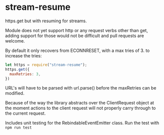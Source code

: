 # stream-resume
https.get but with resuming for streams.

Module does not yet support http or any request verbs other than get,
adding support for those would not be difficult and pull requests are welcome.

By default it only recovers from ECONNRESET, with a max tries of 3. to increase the tries:

```js
let https = require("stream-resume");
https.get({
  maxRetries: 3,
})
```

URL's will have to be parsed with url.parse() before the maxRetries can be modified.

Because of the way the library abstracts over the ClientRequest object at the moment actions to the client request will
not properly carry through to the current request.

Includes unit testing for the RebindableEventEmitter class. Run the test with `npm run test`